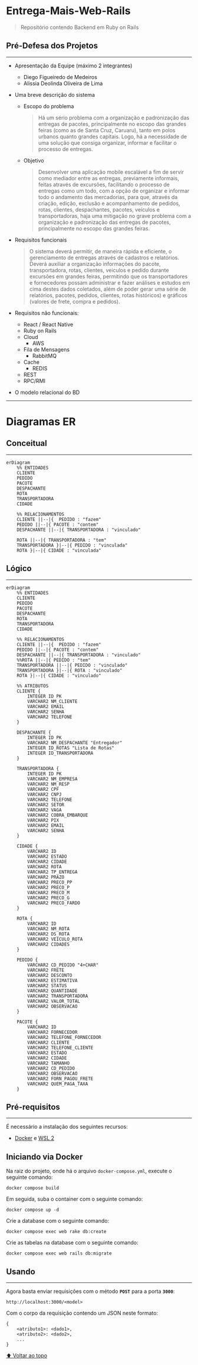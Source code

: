 # Entrega-Mais-Web-Rails

> Repositório contendo Backend em Ruby on Rails

## Pré-Defesa dos Projetos

---

- Apresentação da Equipe (máximo 2 integrantes)
	- Diego Figueiredo de Medeiros
	- Alissia Deolinda Oliveira de Lima
- Uma breve descrição do sistema
	- Escopo do problema
		> Há um sério problema com a organização e padronização das entregas de pacotes, principalmente no escopo das grandes feiras (como as de Santa Cruz, Caruaru), tanto em polos urbanos quanto grandes capitais. Logo, há a necessidade de uma solução que consiga organizar, informar e facilitar o processo de entregas.
	- Objetivo 
		> Desenvolver uma aplicação mobile escalável  a fim de servir como mediador entre as entregas, previamente informais, feitas através de excursões, facilitando o processo de entregas como um todo, com a opção de organizar e informar todo o andamento das mercadorias, para que, através da criação, edição, exclusão e acompanhamento de pedidos, rotas, clientes, despachantes, pacotes, veículos e transportadoras, haja uma mitigação no grave problema com a organização e padronização das entregas de pacotes, principalmente no escopo das grandes feiras.
- Requisitos funcionais
	> O sistema deverá permitir, de maneira rápida e eficiente, o gerenciamento de entregas através de cadastros e relatórios. Deverá auxiliar a organização informações do pacote, transportadora, rotas, clientes, veiculos e pedido durante excursões em grandes feiras, permitindo que os transportadores e fornecedores possam administrar e fazer análises e estudos em cima destes dados coletados, além de poder gerar uma série de relatórios, pacotes, pedidos, clientes, rotas históricos) e gráficos (valores de frete, compra e pedidos).

- Requisitos não funcionais:
	- React / React Native
	- Ruby on Rails
	- Cloud
		- AWS
	- Fila de Mensagens
		- RabbitMQ
	- Cache
		- REDIS
	- REST
	- RPC/RMI

- O modelo relacional do BD


---
# Diagramas ER
## Conceitual
---
```mermaid
erDiagram
	%% ENTIDADES
	CLIENTE
	PEDIDO
	PACOTE
	DESPACHANTE
	ROTA
	TRANSPORTADORA
	CIDADE

	%% RELACIONAMENTOS
	CLIENTE ||--|{  PEDIDO : "fazem"
	PEDIDO ||--|{ PACOTE : "contem"
	DESPACHANTE ||--|{ TRANSPORTADORA : "vinculado"

	ROTA ||--|{ TRANSPORTADORA : "tem"
	TRANSPORTADORA }|--|{ PEDIDO : "vinculada"
	ROTA }|--|{ CIDADE : "vinculada"
```
## Lógico
---

<style>
	/* 
	fill		| Background color of an entity or attribute
	stroke		| Border color of an entity or attribute, line color of a relationship 
	!importante	| Needed to change default attributes
	*/
/* Box */
.er.attributeBoxEven { /*The box containing attributes on even-numbered rows*/
	fill: #525252 !important; 
}
.er.attributeBoxOdd { /*The box containing attributes on odd-numbered rows*/
	fill: #383838 !important;
}

/* Entity */
.er.entityBox { /*The box representing an entity*/
	stroke-width: 2px !important;
}
.er.entityLabel { /*The label for an entity*/
}

/* Relationship */
.er.relationshipLabel { /*The label for a relationship*/
}
.er.relationshipLabelBox { /*The box surrounding a relationship label*/
}
.er.relationshipLine { /*The line representing a relationship between entities*/
}
</style>


```mermaid
erDiagram
	%% ENTIDADES
	CLIENTE
	PEDIDO
	PACOTE
	DESPACHANTE
	ROTA
	TRANSPORTADORA
	CIDADE

	%% RELACIONAMENTOS
	CLIENTE ||--|{  PEDIDO : "fazem"
	PEDIDO ||--|{ PACOTE : "contem"
	DESPACHANTE ||--|{ TRANSPORTADORA : "vinculado"
	%%ROTA ||--|{ PEDIDO : "tem"
	TRANSPORTADORA ||--|{ PEDIDO : "vinculado"
	TRANSPORTADORA }|--|{ ROTA : "vinculado"
	ROTA }|--|{ CIDADE : "vinculado"

	%% ATRIBUTOS
	CLIENTE {
		INTEGER ID PK
		VARCHAR2 NM_CLIENTE
		VARCHAR2 EMAIL
		VARCHAR2 SENHA
		VARCHAR2 TELEFONE
	}

	DESPACHANTE {
		INTEGER ID PK
		VARCHAR2 NM_DESPACHANTE "Entregador"
		INTEGER ID_ROTAS "Lista de Rotas"
		INTEGER ID_TRANSPORTADORA
	}

	TRANSPORTADORA {
		INTEGER ID PK
		VARCHAR2 NM_EMPRESA
		VARCHAR2 NM_RESP
		VARCHAR2 CPF
		VARCHAR2 CNPJ
		VARCHAR2 TELEFONE
		VARCHAR2 SETOR
		VARCHAR2 VAGA
		VARCHAR2 COBRA_EMBARQUE
		VARCHAR2 PIX
		VARCHAR2 EMAIL
		VARCHAR2 SENHA
	}

	CIDADE {
		VARCHAR2 ID
		VARCHAR2 ESTADO
		VARCHAR2 CIDADE
		VARCHAR2 ROTA
		VARCHAR2 TP_ENTREGA
		VARCHAR2 PRAZO
		VARCHAR2 PRECO_PP
		VARCHAR2 PRECO_P
		VARCHAR2 PRECO_M
		VARCHAR2 PRECO_G
		VARCHAR2 PRECO_FARDO
	}

	ROTA {
		VARCHAR2 ID
		VARCHAR2 NM_ROTA
		VARCHAR2 DS_ROTA
		VARCHAR2 VEICULO_ROTA
		VARCHAR2 CIDADES
	}

	PEDIDO {
		VARCHAR2 CD_PEDIDO "4+CHAR"
		VARCHAR2 FRETE
		VARCHAR2 DESCONTO
		VARCHAR2 ESTIMATIVA
		VARCHAR2 STATUS
		VARCHAR2 QUANTIDADE
		VARCHAR2 TRANSPORTADORA
		VARCHAR2 VALOR_TOTAL
		VARCHAR2 OBSERVACAO
	}

	PACOTE {
		VARCHAR2 ID
		VARCHAR2 FORNECEDOR
		VARCHAR2 TELEFONE_FORNECEDOR
		VARCHAR2 CLIENTE
		VARCHAR2 TELEFONE_CLIENTE
		VARCHAR2 ESTADO
		VARCHAR2 CIDADE
		VARCHAR2 TAMANHO
		VARCHAR2 CD_PEDIDO
		VARCHAR2 OBSERVACAO
		VARCHAR2 FORN_PAGOU_FRETE
		VARCHAR2 QUEM_PAGA_TAXA
	}

```

## Pré-requisitos
---

É necessário a instalação dos seguintes recursos:

- [Docker](https://docs.docker.com/get-docker/) e [WSL 2](https://docs.microsoft.com/en-us/windows/wsl/install)

## Iniciando via Docker
Na raiz do projeto, onde há o arquivo `docker-compose.yml`, execute o seguinte comando:
```
docker compose build
```

Em seguida, suba o container com o seguinte comando:
```
docker compose up -d
```

Crie a database com o seguinte comando:
```
docker compose exec web rake db:create
```

Crie as tabelas na database com o seguinte comando:
```
docker compose exec web rails db:migrate
```

## Usando
--- 
Agora basta enviar requisições com o método **`POST`** para a porta **`3000`**:
```
http://localhost:3000/<model>
```
Com o corpo da requisição contendo um JSON neste formato:
```
{
	<atributo1>: <dado1>,
	<atributo2>: <dado2>,
	...
}
```

[⬆ Voltar ao topo](#Entrega-Mais-Web-Rails)


<!-- # README

This README would normally document whatever steps are necessary to get the
application up and running.

Things you may want to cover:

* Ruby version

* System dependencies

* Configuration

* Database creation

* Database initialization

* How to run the test suite

* Services (job queues, cache servers, search engines, etc.)

* Deployment instructions

* ... -->
